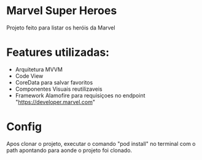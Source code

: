 # Marvel Super Heroes

Projeto feito para listar os heróis da Marvel

# Features utilizadas:
  - Arquitetura MVVM
  - Code View
  - CoreData para salvar favoritos
  - Componentes Visuais reutilizaveis 
  - Framework Alamofire para requisiçoes no endpoint "https://developer.marvel.com"
  

# Config

Apos clonar o projeto, executar o comando "pod install" no terminal com o path apontando para aonde o projeto foi clonado.
